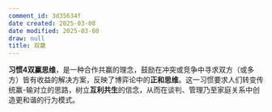 ```yaml
---
comment_id: 3d35634f
date created: 2025-03-08
date modified: 2025-03-08
draw: null
title: 双赢
---
```

**习惯4双赢思维**，是一种合作共赢的理念，鼓励在冲突或竞争中寻求双方（或多方）皆有收益的解决方案，反映了博弈论中的**正和思维**。这一习惯要求人们转变传统赢-输对立的思路，树立**互利共生**的信念，从而在谈判、管理乃至家庭关系中创造更和谐的行为模式。
